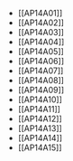 - [[AP14A01]]
- [[AP14A02]]
- [[AP14A03]]
- [[AP14A04]]
- [[AP14A05]]
- [[AP14A06]]
- [[AP14A07]]
- [[AP14A08]]
- [[AP14A09]]
- [[AP14A10]]
- [[AP14A11]]
- [[AP14A12]]
- [[AP14A13]]
- [[AP14A14]]
- [[AP14A15]]
